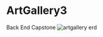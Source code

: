 # ArtGallery3
Back End Capstone
![artgallery erd](https://cloud.githubusercontent.com/assets/16583776/21058676/ba8fa984-be04-11e6-8584-b4c3c68fa4f7.png)

